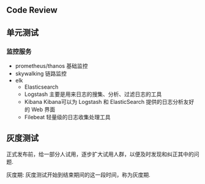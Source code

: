 #

## Code Review

## 单元测试

### 监控服务

- prometheus/thanos 基础监控
- skywalking  链路监控
- elk
  - Elasticsearch
  - Logstash  主要是用来日志的搜集、分析、过滤日志的工具
  - Kibana Kibana可以为 Logstash 和 ElasticSearch 提供的日志分析友好的 Web 界面
  - Filebeat 轻量级的日志收集处理工具

## 灰度测试

正式发布前，给一部分人试用，逐步扩大试用人群，以便及时发现和纠正其中的问题.

灰度期: 灰度测试开始到结束期间的这一段时间，称为灰度期.
